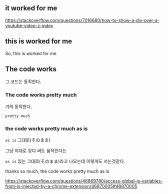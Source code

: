  
## it worked for me

https://stackoverflow.com/questions/7016680/how-to-show-a-div-over-a-youtube-video-z-index

## this is worked for me

 So, this is worked for me


## The code works

그 코드는 동작한다.



### The code works pretty much

거의 동작한다.

`pretty much`


### the code works pretty much as is

`as is` 그대로(そのまま)

그냥 이대로 갖다 써도 움직인다는


`as is` 있는 그대로(そのまま)라고 나오는데 이렇게도 쓰는것같다. 

thanks so much, the code works pretty much as is

https://stackoverflow.com/questions/46869780/access-global-js-variables-from-js-injected-by-a-chrome-extension/46870005#46870005